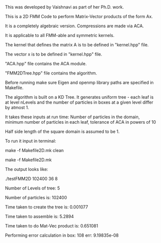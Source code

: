 This was developed by Vaishnavi as part of her Ph.D. work.

This is a 2D FMM Code to perform Matrix-Vector products of the form Ax.

It is a completely algebraic version. Compressions are made via ACA.

It is applicable to all FMM-able and symmetric kernels.

The kernel that defines the matrix A is to be defined in "kernel.hpp" file.

The vector x is to be defined in  "kernel.hpp" file.

"ACA.hpp" file contains the ACA module.

"FMM2DTree.hpp" file contains the algorithm.

Before running make sure Eigen and openmp library paths are specified in Makefile.

The algorithm is built on a KD Tree. It generates uniform tree - each leaf is at level nLevels and the number of particles in boxes at a given level differ by atmost 1.

It takes these inputs at run time: Number of particles in the domain, minimum number of particles in each leaf, tolerance of ACA in powers of 10

Half side length of the square domain is assumed to be 1.

To run it input in terminal:

make -f Makefile2D.mk clean

make -f Makefile2D.mk

The output looks like:

./testFMM2D 102400 36 8

Number of Levels of tree: 5

Number of particles is: 102400

Time taken to create the tree is: 0.001077

Time taken to assemble is: 5.2894

Time taken to do Mat-Vec product is: 0.651081

Performing error calculation in box: 108
err: 9.19835e-08
